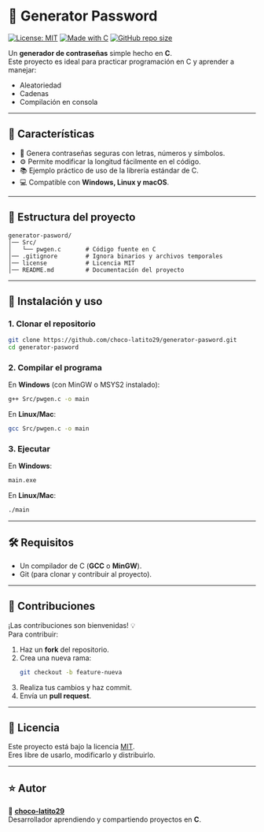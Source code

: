 # 🔐 Generator Password

[![License: MIT](https://img.shields.io/badge/License-MIT-yellow.svg)](./license)
[![Made with C](https://img.shields.io/badge/Made%20with-C-blue.svg)](<https://en.wikipedia.org/wiki/C_(programming_language)>)
[![GitHub repo size](https://img.shields.io/github/repo-size/choco-latito29/generator-pasword)](https://github.com/choco-latito29/generator-pasword)

Un **generador de contraseñas** simple hecho en **C**.  
Este proyecto es ideal para practicar programación en C y aprender a manejar:

- Aleatoriedad
- Cadenas
- Compilación en consola

---

## 📌 Características

- 🔑 Genera contraseñas seguras con letras, números y símbolos.
- ⚙️ Permite modificar la longitud fácilmente en el código.
- 📚 Ejemplo práctico de uso de la librería estándar de C.
- 💻 Compatible con **Windows, Linux y macOS**.

---

## 📂 Estructura del proyecto

```
generator-pasword/
│── Src/
│   └── pwgen.c       # Código fuente en C
│── .gitignore        # Ignora binarios y archivos temporales
│── license           # Licencia MIT
│── README.md         # Documentación del proyecto
```

---

## 🚀 Instalación y uso

### 1. Clonar el repositorio

```bash
git clone https://github.com/choco-latito29/generator-pasword.git
cd generator-pasword
```

### 2. Compilar el programa

En **Windows** (con MinGW o MSYS2 instalado):

```bash
g++ Src/pwgen.c -o main
```

En **Linux/Mac**:

```bash
gcc Src/pwgen.c -o main
```

### 3. Ejecutar

En **Windows**:

```bash
main.exe
```

En **Linux/Mac**:

```bash
./main
```

---

## 🛠 Requisitos

- Un compilador de C (**GCC** o **MinGW**).
- Git (para clonar y contribuir al proyecto).

---

## 🤝 Contribuciones

¡Las contribuciones son bienvenidas! 💡  
Para contribuir:

1. Haz un **fork** del repositorio.
2. Crea una nueva rama:
   ```bash
   git checkout -b feature-nueva
   ```
3. Realiza tus cambios y haz commit.
4. Envía un **pull request**.

---

## 📜 Licencia

Este proyecto está bajo la licencia [MIT](./LICENSE).  
Eres libre de usarlo, modificarlo y distribuirlo.

---

## ⭐ Autor

👤 **[choco-latito29](https://github.com/choco-latito29)**  
Desarrollador aprendiendo y compartiendo proyectos en **C**.
